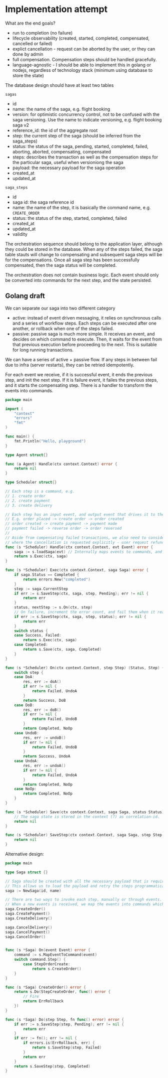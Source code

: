 # Implementation attempt

What are the end goals?
- run to completion (no failure)
- lifecycle observability (created, started, completed, compensated, cancelled or failed)
- explict cancellation - request can be aborted by the user, or they can done by admin
- full compensation. Compensation steps should be handled gracefully.
- language-agnostic - I should be able to implement this in golang or nodejs, regardless of technology stack (minimum using database to store the state)

The database design should have at least two tables

`sagas`
- id 
- name: the name of the saga, e.g. flight booking
- version: for optimistic concurrency control, not to be confused with the saga versioning. Use the name to indicate versioning, e.g. flight booking saga v2
- reference_id: the id of the aggregate root
- step: the current step of the saga (should be inferred from the saga_steps)
- status: the status of the saga, pending, started, completed, failed, aborting, aborted, compensating, compensated
- steps: describes the transaction as well as the compensation steps for the particular saga, useful when versioniong the saga
- payload: the necessary payload for the saga operation
- created_at
- updated_at

`saga_steps`
- id
- saga id: the saga reference id
- name: the name of the step, it is basically the command name, e.g. `CREATE_ORDER`
- status: the status of the step, started, completed, failed
- created_at 
- updated_at
- validity

The orchestration sequence should belong to the application layer, although they could be stored in the database. When any of the steps failed, the saga table stauts will change to compensating and subsequent saga steps will be for the compensations. Once all saga step has been successfully compensated, then the saga status will be completed.

The orchestration does not contain business logic. Each event should only be converted into commands for the next step, and the state persisted.


## Golang draft

We can separate our saga into two different category
- active: instead of event driven messaging, it relies on synchronous calls and a series of workflow steps. Each steps can be executed after one another, or rollback when one of the steps failed. 
- passive: passive saga is much more simple. It receives an event, and decides on which command to execute. Then, it waits for the event from that previous execution before proceeding to the next. This is suitable for long running transactions.

We can have a series of active + passive flow. If any steps in between fail due to infra (server restarts), they can be retried idempotently.

For each event we receive, if it is successful event, it ends the previous step, and init the next step. If it is failure event, it failes the previous steps, and it starts the compensating step. There is a handler to transform the events into commands.

```go
package main

import (
	"context"
	"errors"
	"fmt"
)

func main() {
	fmt.Println("Hello, playground")
}

type Agent struct{}

func (a Agent) Handle(ctx context.Context) error {
	return nil
}

type Scheduler struct{}

// Each step is a command, e.g.
// 1. create order
// 2. create payment
// 3. create delivery

// Each step has an input event, and output event that drives it to the next step.
// E.g. order placed -> create order -> order created
// order created -> create payment -> payment made
// payment failed -> reverse order -> order reversed
//
// Aside from compensating failed transactions, we also need to consider the scenario
// where the cancellation is requested explicitly - user request refund for a successfully placed order etc.
func (s *Scheduler) Handle(ctx context.Context, evt Event) error {
	saga := s.loadSaga(evt) // Internally maps events to commands, and store the initial saga state.
	return s.Exec(ctx, saga)
}

func (s *Scheduler) Exec(ctx context.Context, saga Saga) error {
	if saga.Status == Completed {
		return errors.New("completed")
	}
	step := saga.CurrentStep
	if err := s.SaveStep(ctx, saga, step, Pending); err != nil {
		return err
	}
	status, nextStep := s.On(ctx, step)
	// On failure, increment the error count, and fail them when it reaches a threshold. This avoid too many retries.
	if err := s.SaveStep(ctx, saga, step, status); err != nil {
		return err
	}
	switch status {
	case Success, Failed:
		return s.Exec(ctx, saga)
	case Completed:
		return s.Save(ctx, saga, Completed)
	}
}

func (s *Scheduler) On(ctx context.Context, step Step) (Status, Step) {
	switch step {
	case DoA:
		res, err := doA()
		if err != nil {
			return Failed, UndoA
		}
		return Success, DoB
	case DoB:
		res, err := doB()
		if err != nil {
			return Failed, UndoB
		}
		return Completed, NoOp
	case UndoB:
		res, err := undoB()
		if err != nil {
			return Failed, UndoB
		}
		return Success, UndoA
	case UndoA:
		res, err := undoA()
		if err != nil {
			return Failed, UndoA
		}
		return Completed, NoOp
	case NoOp:
		return Completed, NoOp
	}
}

func (s *Scheduler) Save(ctx context.Context, saga Saga, status Status) error {
	// The saga state is stored in the context (?) as correlation-id.
	return nil
}

func (s *Scheduler) SaveStep(ctx context.Context, saga Saga, step Step, status Status) error {
	return nil
}
```

Alternative design:

```go
package main

type Saga struct {}

// Saga should be created with all the necessary payload that is required to run all the steps to completion.
// This allows us to load the payload and retry the steps programmatically when one of them fails.
saga := NewSaga(id, name) 

// There are two ways to invoke each step, manually or through events.
// When a new events is received, we map the events into commands which will run each steps.
saga.CreateOrder()
saga.CreatePayment()
saga.CreateDelivery()

saga.CancelDelivery()
saga.CancelPayment()
saga.CancelOrder()


func (s *Saga) On(event Event) error {
	command := s.MapEventToCommand(event)
	switch command.Step() {
		case StepOrderCreate:
			return s.CreateOrder()
	}
}

func (s *Saga) CreateOrder() error {
	return s.Do(StepCreateOrder, func() error {
		// Fire
		return ErrRollback
	})
}

func (s *Saga) Do(step Step, fn func() error) error {
	if err := s.SaveStep(step, Pending); err != nil {
		return err
	}
	if err := fn(); err != nil {
		if errors.is(ErrRollback, err) {
			return s.SaveStep(step, Failed)
		}
		return err
	}
	return s.SaveStep(step, Completed)
}
```
